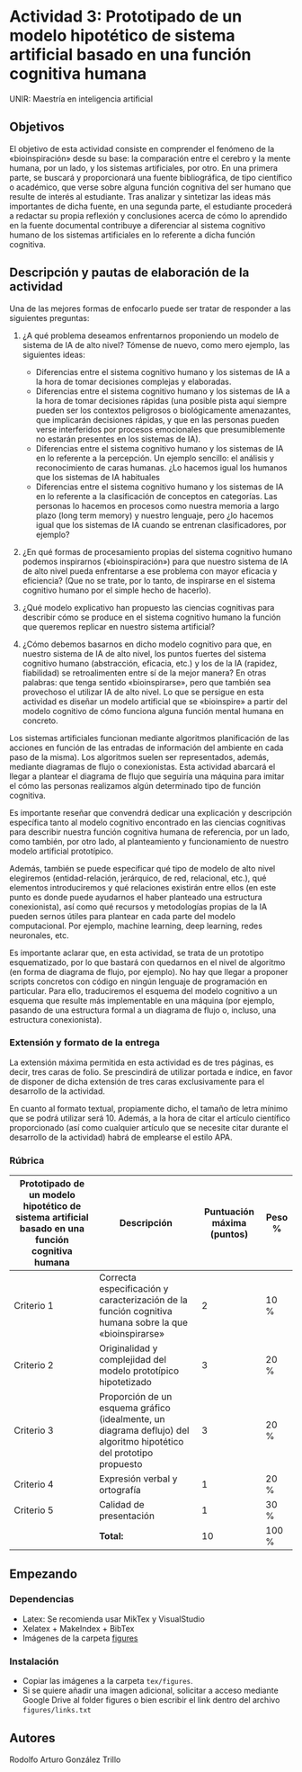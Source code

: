 # Actividad 3: Prototipado de un modelo hipotético de sistema artificial basado en una función cognitiva humana

UNIR: Maestría en inteligencia artificial

## Objetivos

El objetivo de esta actividad consiste en comprender el fenómeno de la «bioinspiración» desde su base: la comparación entre el cerebro y la mente humana, por un lado, y los sistemas artificiales, por otro. En una primera parte, se buscará y proporcionará una fuente bibliográfica, de tipo científico o académico, que verse sobre alguna función cognitiva del ser humano que resulte de interés al estudiante. Tras analizar y sintetizar las ideas más importantes de dicha fuente, en una segunda parte, el estudiante procederá a redactar su propia reflexión y conclusiones acerca de cómo lo aprendido en la fuente documental contribuye a diferenciar al sistema cognitivo humano de los sistemas artificiales en lo referente a dicha función cognitiva.

## Descripción y pautas de elaboración de la actividad

Una de las mejores formas de enfocarlo puede ser tratar de responder a las siguientes preguntas:

1.	¿A qué problema deseamos enfrentarnos proponiendo un modelo de sistema de IA de alto nivel? Tómense de nuevo, como mero ejemplo, las siguientes ideas:
    * Diferencias entre el sistema cognitivo humano y los sistemas de IA a la hora de tomar decisiones complejas y elaboradas.
    * Diferencias entre el sistema cognitivo humano y los sistemas de IA a la hora de tomar decisiones rápidas (una posible pista aquí siempre pueden ser los contextos peligrosos o biológicamente amenazantes, que implicarán decisiones rápidas, y que en las personas pueden verse interferidos por procesos emocionales que presumiblemente no estarán presentes en los sistemas de IA).
    * Diferencias entre el sistema cognitivo humano y los sistemas de IA en lo referente a la percepción. Un ejemplo sencillo: el análisis y reconocimiento de caras humanas. ¿Lo hacemos igual los humanos que los sistemas de IA habituales
    * Diferencias entre el sistema cognitivo humano y los sistemas de IA en lo referente a la clasificación de conceptos en categorías. Las personas lo hacemos en procesos como nuestra memoria a largo plazo (long term memory) y nuestro lenguaje, pero ¿lo hacemos igual que los sistemas de IA cuando se entrenan clasificadores, por ejemplo?
  
2.	¿En qué formas de procesamiento propias del sistema cognitivo humano podemos inspirarnos («bioinspiración») para que nuestro sistema de IA de alto nivel pueda enfrentarse a ese problema con mayor eficacia y eficiencia? (Que no se trate, por lo tanto, de inspirarse en el sistema cognitivo humano por el simple hecho de hacerlo).

3.	¿Qué modelo explicativo han propuesto las ciencias cognitivas para describir cómo se produce en el sistema cognitivo humano la función que queremos replicar en nuestro sistema artificial?

4.	¿Cómo debemos basarnos en dicho modelo cognitivo para que, en nuestro sistema de IA de alto nivel, los puntos fuertes del sistema cognitivo humano (abstracción, eficacia, etc.) y los de la IA (rapidez, fiabilidad) se retroalimenten entre sí de la mejor manera? En otras palabras: que tenga sentido «bioinspirarse», pero que también sea provechoso el utilizar IA de alto nivel.
Lo que se persigue en esta actividad es diseñar un modelo artificial que se «bioinspire» a partir del modelo cognitivo de cómo funciona alguna función mental humana en concreto.

Los sistemas artificiales funcionan mediante algoritmos  planificación de las acciones en función de las entradas de información del ambiente en cada paso de la misma). Los algoritmos suelen ser representados, además, mediante diagramas de flujo o conexionistas. Esta actividad abarcará el llegar a plantear el diagrama de flujo que seguiría una máquina para imitar el cómo las personas realizamos algún determinado tipo de función cognitiva.

Es importante reseñar que convendrá dedicar una explicación y descripción específica tanto al modelo cognitivo encontrado en las ciencias cognitivas para describir nuestra función cognitiva humana de referencia, por un lado, como también, por otro lado, al planteamiento y funcionamiento de nuestro modelo artificial prototípico.

Además, también se puede especificar qué tipo de modelo de alto nivel elegiremos (entidad-relación, jerárquico, de red, relacional, etc.), qué elementos introduciremos y qué relaciones existirán entre ellos (en este punto es donde puede ayudarnos el haber planteado una estructura conexionista), así como qué recursos y metodologías propias de la IA pueden sernos útiles para plantear en cada parte del modelo computacional. Por ejemplo, machine learning, deep learning, redes neuronales, etc.

Es importante aclarar que, en esta actividad, se trata de un prototipo esquematizado, por lo que bastará con quedarnos en el nivel de algoritmo (en forma de diagrama de flujo, por ejemplo). No hay que llegar a proponer scripts concretos con código en ningún lenguaje de programación en particular. Para ello, traduciremos el esquema del modelo cognitivo a un esquema que resulte más implementable en una máquina (por ejemplo, pasando de una estructura formal a un diagrama de flujo o, incluso, una estructura conexionista).

### Extensión y formato de la entrega
 
La extensión máxima permitida en esta actividad es de tres páginas, es decir, tres caras de folio. Se prescindirá de utilizar portada e índice, en favor de disponer de dicha extensión de tres caras exclusivamente para el desarrollo de la actividad.

En cuanto al formato textual, propiamente dicho, el tamaño de letra mínimo que se podrá utilizar será 10. Además, a la hora de citar el artículo científico proporcionado (así como cualquier artículo que se necesite citar durante el desarrollo de la actividad) habrá de emplearse el estilo APA.

### Rúbrica
| Prototipado de un modelo hipotético de sistema artificial basado en una función cognitiva humana | Descripción |Puntuación máxima (puntos) | Peso % |
| - | - | - | - |
| Criterio 1 | Correcta especificación y caracterización de la función cognitiva humana sobre la que «bioinspirarse» | 2 | 10 % |
| Criterio 2 | Originalidad y complejidad del modelo prototípico hipotetizado | 3 | 20 % |
| Criterio 3 | Proporción de un esquema gráfico (idealmente, un diagrama deflujo) del algoritmo hipotético del prototipo propuesto | 3 | 20 % |
| Criterio 4 | Expresión verbal y ortografía | 1 | 20 % |
| Criterio 5 | Calidad de presentación | 1 | 30 %|
| | **Total:** |10 |100 %|


## Empezando

### Dependencias

* Latex: Se recomienda usar MikTex y VisualStudio
* Xelatex + MakeIndex + BibTex
* Imágenes de la carpeta [figures](https://drive.google.com/drive/folders/1udsgghm2o0HyXqhvhAYgrEi4qT8iPBgi?usp=sharing
)

### Instalación

* Copiar las imágenes a la carpeta `tex/figures`.
* Si se quiere añadir una imagen adicional, solicitar a acceso mediante Google Drive al folder figures o bien escribir el link dentro del archivo `figures/links.txt`

## Autores

Rodolfo Arturo González Trillo
